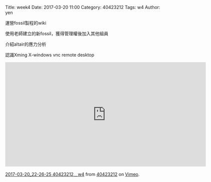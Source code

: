 Title: week4
Date: 2017-03-20 11:00
Category: 40423212
Tags: w4
Author: yen

運營fossil製程的wiki
<!-- PELICAN_END_SUMMARY -->
<p>使用老師建立的新fossil，獲得管理權後加入其他組員</p>
<p>介紹altair的應力分析</p>
<p>認識Xming X-windows vnc remote desktop</p>

<iframe src="https://player.vimeo.com/video/209206357" width="640" height="333" frameborder="0" webkitallowfullscreen mozallowfullscreen allowfullscreen></iframe>
<p><a href="https://vimeo.com/209206357">2017-03-20_22-26-25 40423212﹍w4</a> from <a href="https://vimeo.com/user45523667">40423212</a> on <a href="https://vimeo.com">Vimeo</a>.</p>